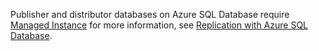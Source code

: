 Publisher and distributor databases on Azure SQL Database require [Managed Instance](/azure/sql-database/sql-database-managed-instance) for more information, see [Replication with Azure SQL Database](/azure/azure-sql/database/replication-to-sql-database).